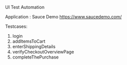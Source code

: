 UI Test Automation

Application : Sauce Demo https://www.saucedemo.com/

Testcases:
1. login
2. addItemsToCart
3. enterShippingDetails
4. verifyCheckoutOverviewPage
5. completeThePurchase

